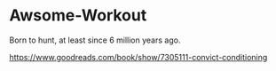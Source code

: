 # Awsome-Workout
Born to hunt, at least since 6 million years ago.

https://www.goodreads.com/book/show/7305111-convict-conditioning
